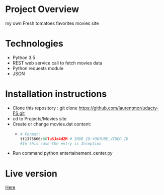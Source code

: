 Project Overview
==================
my own Fresh tomatoes favorites movies site

Technologies
============

* Python 3.5
* REST web service call to fetch movies data
* Python requests module
* JSON  

Installation instructions
=========================
* Clone  this repository : git clone https://github.com/laurentmor/udacty-FS.git
* cd to Projects/Movies site
* Create or change movies.dat content:
  * ```python
    # Format:
    tt1375666:66TuSJo4dZM # IMDB_ID:YOUTUBE_VIDEO_ID
    #In this case the entry is Inception
    ```
* Run command python  entertainement_center.py  

Live version
============
[Here](http://laurentmor.github.io/)
